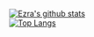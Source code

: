[![Ezra's github stats](https://github-readme-stats.vercel.app/api?username=ywen407&theme=vue&show_icons=true)](https://github.com/ywen407/github-readme-stats)
<br>
[![Top Langs](https://github-readme-stats.vercel.app/api/top-langs/?username=ywen407&layout=compact&langs_count=10&theme=vue&show_icons=true)](https://github.com/ywen407/github-readme-stats)
<!--
**ywen407/ywen407** is a ✨ _special_ ✨ repository because its `README.md` (this file) appears on your GitHub profile.

Here are some ideas to get you started:

- 🔭 I’m currently working on ...
- 🌱 I’m currently learning ...
- 👯 I’m looking to collaborate on ...
- 🤔 I’m looking for help with ...
- 💬 Ask me about ...
- 📫 How to reach me: ...
- 😄 Pronouns: ...
- ⚡ Fun fact: ...
-->
